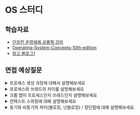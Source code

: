 # OS 스터디 

## 학습자료
- [인프런 운영체제 공룡책 강의](https://www.inflearn.com/course/%EC%9A%B4%EC%98%81%EC%B2%B4%EC%A0%9C-%EA%B3%B5%EB%A3%A1%EC%B1%85-%EC%A0%84%EA%B3%B5%EA%B0%95%EC%9D%98)
- [Operating-System-Concepts-10th-edition](https://os.ecci.ucr.ac.cr/slides/Abraham-Silberschatz-Operating-System-Concepts-10th-2018.pdf)
- [참고 블로그1](https://parksb.github.io/article/5.html)

## 면접 예상질문
<details>
<summary>프로세스 생성 과정에 대해서 설명해보세요</summary>
<div markdown="1">
  
- 일반적인 프로세스 생성 과정
  - PCB가 생성되며 OS가 실행한 프로그램의 코드를 읽어들여 프로세스에 할당된 메모리의 Text segment에 저장한다.
  - 초기화된 전역 변수 및 static 변수를 data segment에 할당.
  - HEAP과 Stack은 초기 메모리 주소만 초기화됨.
  - PCB에 여러 정보가 기록되면 Ready Queue에서 CPU를 할당받기까지 대기한다.

</div>
</details>

<details>
<summary>프로세스와 쓰레드의 차이를 설명해보세요</summary>
<div markdown="1">
  
- 프로세스는 실행되는 프로그램 자체와 프로그램이 실행되는 주변 환경을 포함하는 개념이다. 실행되는 주변 환경이란 사용중인 파일, 데이터, 메모리 영역 주소 공간등을 뜻한다.
- 쓰레드는 프로세스 내부에서 프로세스의 자원을 공유하거나 공유하지 않고 실행되는 작업의 단위이다.
  
- 프로세스는 실행중인 프로그램을 의미합니다. 스레드는 실행 제어만 분리한 것을 의미합니다.
- 프로세스는 운영체제로부터 자원을 할당받지만, 스레드는 프로세스로부터 자원을 할당받고, 프로세스의 코드/데이터/힙영역을 공유하기 때문에 좀 더 효율적으로 통신할 수 있습니다. 또한 컨텍스트 스위칭도 캐시 메모리를 비우지 않아도 되는 스레드쪽이 빠릅니다. 그리고, 스레드는 자원 공유로 인해 문제가 발생할 수 있으니 이를 염두에 둔 프로그래밍을 해야합니다.
- 한 프로세스 안에 여러개의 스레드가 생성될 수 있습니다.

</div>
</details>

<details>
<summary>크롬 탭이 프로세스인지 쓰레드인지 설명해보세요</summary>
<div markdown="1">
  
- 크롬은 탭마다 PID를 가지고 있으니 Process이며 각 Tab마다 랜더링 정보나 기타 데이터를 따로 관리한다고 한다. 그로인해 메모리를 많이 잡아먹기도 하지만 하나의 Tab에 오류가 생겼다고 모든 Tab에 영향을 끼치진 않는다.

</div>
</details>

<details>
<summary>컨텍스트 스위칭에 대해 설명해보세요</summary>
<div markdown="1">
  
- 컨텍스트 스위칭은 한 Task가 끝날 때까지 기다리는 것이 아니라 여러 작업을 번갈아가며 실행해서 동시에 처리될 수 있도록 하는 방법입니다.
- 인터럽트가 발생하면 현재 프로세스의 상태를 PCB에 저장하고 새로운 프로세스의 상태를 레지스터에 저장하는 방식으로 동작합니다. 이 때, CPU는 아무런 일을 하지 않으므로 잦은 컨텍스트 스위칭은 성능저하를 일으킬 수 있습니다.
- 스레드와 프로세스의 동작방식이 약간 상이한데, 스레드는 캐시메모리나 PCB에 저장해야하는 내용이 적고, 비워야 하는 내용도 적기때문에 상대적으로 더 빠른 컨텍스트 스위칭이 일어날 수 있습니다.

</div>
</details>

<details>
<summary>동기와 비동기의 차이(블로킹, 넌블로킹) / 장단점에 대해 설명해보세요.</summary>
<div markdown="1">
  
- 동기/비동기는 두 개 이상의 무엇인가가 시간을 맞춘다/안맞춘다로 구분할 수 있습니다.
- 동기 방식은 메서드 리턴과 결과를 전달받는 시간이 일치하는 명령 실행 방식입니다. 또, 동기 방식은 한 함수가 끝나는 시간과 바로 다음의 함수가 시작하는 시간이 같습니다.
- 비동기 방식은 여러 개의 처리가 함께 실행되는 방식으로, 동기 방식에 비해 단위시간 당 많은 작업을 처리할 수 있습니다. 단, CPU나 메모리를 많이 사용하는 작업을 비동기로 처리하게 되면 과부하가 걸릴 수 있습니다. 프로그램의 복잡도도 증가하게 됩니다.
- 블로킹/논블로킹은 동기/비동기와는 다른 관점으로, 내가 직접 제어할 수 없는 대상(IO/멀티스레드)을 상대하는 방법에 대한 분류입니다.
- 블로킹 방식은 대상의 작업이 끝날 때 까지 제어권을 대상이 가지고 있는 것을 의미합니다. 반면에 논블로킹은 대상의 작업 완료여부와 상관없이 새로운 작업을 수행합니다.
- 동기 논블로킹은 계속해서 polling을 수행하기 때문에 컨텍스트 스위칭이 지속적으로 발생해 지연이 발생합니다.
- https://youtu.be/HKlUvCv9hvA 를 참고합시다.

</div>
</details>


